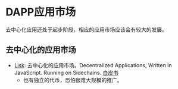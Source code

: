 DAPP应用市场
===
去中心化应用还处于起步阶段，相应的应用市场应该会有较大的发展。

## 去中心化的应用市场
* [Lisk](https://lisk.io/): 去中心化的应用市场。Decentralized Applications, Written in JavaScript. Running on Sidechains. [白皮书](https://lisk.io/documentation?i=lisk-whitepaper/LiskWhitepaper)
  - 也有独立的代币，恐怕很难大规模的推广。
